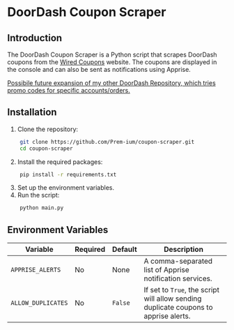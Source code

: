 # DoorDash Coupon Scraper

## Introduction

The DoorDash Coupon Scraper is a Python script that scrapes DoorDash coupons from the [Wired Coupons](https://www.wired.com/coupons) website. The coupons are displayed in the console and can also be sent as notifications using Apprise.

[Possibile future expansion of my other DoorDash Repository, which tries promo codes for specific accounts/orders.](https://github.com/Prem-ium/DoorDash-PromoCodes)

## Installation

1. Clone the repository:

```bash
    git clone https://github.com/Prem-ium/coupon-scraper.git
    cd coupon-scraper
```


2. Install the required packages:

```bash
    pip install -r requirements.txt
```


3. Set up the environment variables.
4. Run the script:

``` bash
    python main.py
```


## Environment Variables

| Variable         | Required | Default | Description |
| ---------------- | -------- | ------- | ----------- |
| `APPRISE_ALERTS` | No       | None    | A comma-separated list of Apprise notification services. |
| `ALLOW_DUPLICATES` | No    | `False` | If set to `True`, the script will allow sending duplicate coupons to apprise alerts. |

